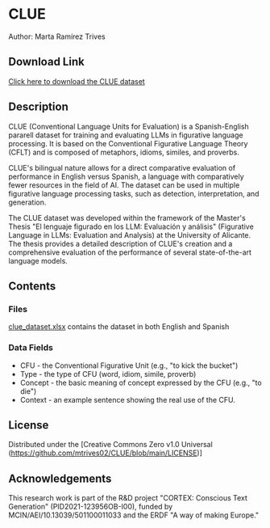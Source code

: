 # CLUE
Author: Marta Ramírez Trives

## Download Link
[Click here to download the CLUE dataset](https://github.com/mtrives02/CLUE/blob/main/clue_dataset.xlsx)

## Description
CLUE (Conventional Language Units for Evaluation) is a Spanish-English pararell dataset for training and evaluating LLMs in figurative language processing. It is based on the 
Conventional Figurative Language Theory (CFLT) and is composed of metaphors, idioms, similes, and proverbs.

CLUE's bilingual nature allows for a direct comparative evaluation of performance in English versus Spanish, a language with comparatively fewer resources in the field of AI.
The dataset can be used in multiple figurative language processing tasks, such as detection, interpretation, and generation.

The CLUE dataset was developed within the framework of the Master's Thesis "El lenguaje figurado en los LLM: Evaluación y análisis" (Figurative Language in LLMs: Evaluation
and Analysis) at the University of Alicante. The thesis provides a detailed description of CLUE's creation and a comprehensive evaluation of the performance of several
state-of-the-art language models.

## Contents
### Files
[clue_dataset.xlsx](https://github.com/mtrives02/CLUE/blob/main/clue_dataset.xlsx) contains the dataset in both English and Spanish
### Data Fields
* CFU - the Conventional Figurative Unit (e.g., "to kick the bucket")
* Type - the type of CFU (word, idiom, simile, proverb)
* Concept - the basic meaning of concept expressed by the CFU (e.g., "to die")
* Context - an example sentence showing the real use of the CFU.

## License
Distributed under the [Creative Commons Zero v1.0 Universal (https://github.com/mtrives02/CLUE/blob/main/LICENSE)]

## Acknowledgements
This research work is part of the R&D project "CORTEX: Conscious Text Generation" (PID2021-123956OB-I00), funded by MCIN/AEI/10.13039/501100011033 and the ERDF "A way of
making Europe."
